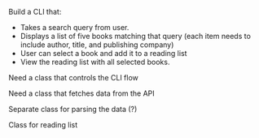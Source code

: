 Build a CLI that:

- Takes a search query from user.
- Displays a list of five books matching that query (each item needs to include author, title, and publishing company)
- User can select a book and add it to a reading list
- View the reading list with all selected books.


Need a class that controls the CLI flow

Need a class that fetches data from the API

Separate class for parsing the data (?)

Class for reading list


